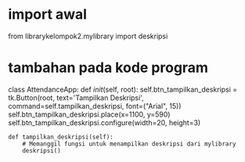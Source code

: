 # import awal
from librarykelompok2.mylibrary import deskripsi


# tambahan pada kode program
class AttendanceApp:
    def _init_(self, root):
        self.btn_tampilkan_deskripsi = tk.Button(root, text='Tampilkan Deskripsi', command=self.tampilkan_deskripsi, font=("Arial", 15))
        self.btn_tampilkan_deskripsi.place(x=1100, y=590)
        self.btn_tampilkan_deskripsi.configure(width=20, height=3)
        
    def tampilkan_deskripsi(self):
        # Memanggil fungsi untuk menampilkan deskripsi dari mylibrary
        deskripsi()